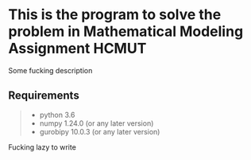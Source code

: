 # This is the program to solve the problem in Mathematical Modeling Assignment HCMUT
Some fucking description
## Requirements
>* python 3.6
>* numpy 1.24.0 (or any later version)
>* gurobipy 10.0.3 (or any later version)

Fucking lazy to write

